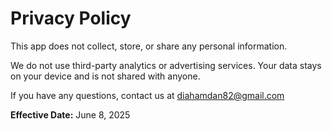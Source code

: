# Privacy Policy

This app does not collect, store, or share any personal information.

We do not use third-party analytics or advertising services. Your data stays on your device and is not shared with anyone.

If you have any questions, contact us at diahamdan82@gmail.com

**Effective Date:** June 8, 2025
